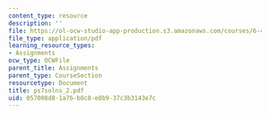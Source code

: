 ```yaml
---
content_type: resource
description: ''
file: https://ol-ocw-studio-app-production.s3.amazonaws.com/courses/6-451-principles-of-digital-communication-ii-spring-2005/057008d81a76b0c8e0b937c3b3143e7c_ps7solns_2.pdf
file_type: application/pdf
learning_resource_types:
- Assignments
ocw_type: OCWFile
parent_title: Assignments
parent_type: CourseSection
resourcetype: Document
title: ps7solns_2.pdf
uid: 057008d8-1a76-b0c8-e0b9-37c3b3143e7c
---
```

